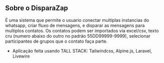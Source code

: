 ## Sobre o DisparaZap

É uma sistema que permite o usuario conectar multiplas instancias do whatsapp, criar fluxo de mensagens, e disparar as mensagens para multiplos contatos. Os contatos podem ser importados via excel/csv, texto cru (numero abaixo do outro no padrão 55DD99999-9999), selecionar participantes de grupos que o contato faça parte.

-   Aplicação feita usando TALL STACK: Tailwindcss, Alpine.js, Laravel, Livewire
